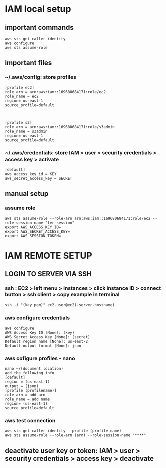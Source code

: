 # IAM local setup
## important commands 
```
aws sts get-caller-identity
aws configure
aws sts assume-role
```

## important files 
### ~/.aws/config: store profiles 

```
[profile ec2]
role_arn = arn:aws:iam::169680684171:role/ec2
role_name = ec2
region= us-east-1
source_profile=default



[profile s3]
role_arn = arn:aws:iam::169680684171:role/s3admin
role_name = s3admin
region= us-east-1
source_profile=default

```

### ~/.aws/credentials: store IAM > user > security credentials > access key > activate

```
[default]
aws_access_key_id = KEY 
aws_secret_access_key = SECRET
```

## manual setup
### assume role 
```
aws sts assume-role --role-arn arn:aws:iam::169680684171:role/ec2 --role-session-name "fer-session"
export AWS_ACCESS_KEY_ID=
export AWS_SECRET_ACCESS_KEY=
export AWS_SESSION_TOKEN=

```

# IAM REMOTE SETUP
## LOGIN TO SERVER VIA SSH
### ssh : EC2 > left menu > instances > click instance ID > connect button > ssh client > copy example in terminal
```
ssh -i "(key_pem)" ec2-user@ec2(-server-hostname)
```

### aws configure credentials
```
aws configure
AWS Access Key ID [None]: (key)
AWS Secret Access Key [None]: (secret)
Default region name [None]: us-east-2
Default output format [None]: json
```

### aws cofigure profiles - nano
```
nano ~/(document location)
add the following info
[default]
region = (us-east-1)
output = (json)
[profile (profilename)]
role_arn = add arn
role_name = add name
region= (us-east-1)
source_profile=default
```


### aws test connection
```
aws sts get-caller-identity --profile (profile name)
aws sts assume-role --role-arn (arn) --role-session-name "****"
```

## deactivate user key or token: IAM > user > security credentials > access key > deactivate






